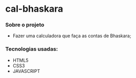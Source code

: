 # cal-bhaskara
 
### Sobre o projeto
- Fazer uma calculadora que faça as contas de Bhaskara;

### Tecnologias usadas:
- HTML5
- CSS3
- JAVASCRIPT
